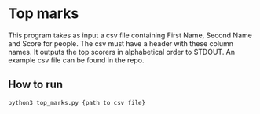 # Top marks
This program takes as input a csv file containing First Name, Second Name and Score
for people. 
The csv must have a header with these column names. 
It outputs the top scorers in alphabetical order to STDOUT.
An example csv file can be found in the repo.  

## How to run
`python3 top_marks.py {path to csv file}`
